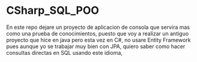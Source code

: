 # CSharp_SQL_POO
En este repo dejare un proyecto de aplicacion de consola que servira mas como una prueba de conocimientos, puesto que voy a realizar un antiguo proyecto que hice en java pero esta vez en C#, no usare Entity Framework pues aunque yo se trabajar muy bien con JPA, quiero saber como hacer consultas directas en SQL usando este idioma, 
